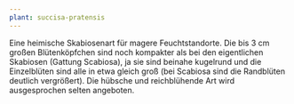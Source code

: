 ```yaml
---
plant: succisa-pratensis
---
```


Eine heimische Skabiosenart für magere Feuchtstandorte. Die bis 3 cm großen
Blütenköpfchen sind noch kompakter als bei den eigentlichen Skabiosen (Gattung
Scabiosa), ja sie sind beinahe kugelrund und die Einzelblüten sind alle in etwa
gleich groß (bei Scabiosa sind die Randblüten deutlich vergrößert). Die hübsche
und reichblühende Art wird ausgesprochen selten angeboten.
